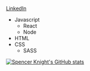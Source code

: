 [LinkedIn](bit.ly/3zCZQoU)


- Javascript 
  - React
  - Node
- HTML
- CSS
  - SASS

[![Spencer Knight's GitHub stats](https://github-readme-stats.vercel.app/api?username=maryPopplns&hide=stars,issues)](https://github.com/anuraghazra/github-readme-stats)
